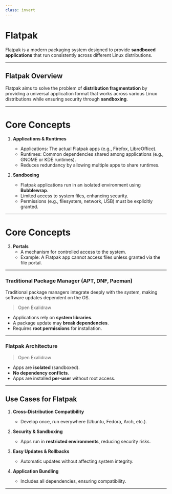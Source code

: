 ```yaml
---
class: invert
---
```


# Flatpak

Flatpak is a modern packaging system designed to provide **sandboxed applications** that run consistently across different Linux distributions.

---

## **Flatpak Overview**

Flatpak aims to solve the problem of **distribution fragmentation** by providing a universal application format that works across various Linux distributions while ensuring security through **sandboxing**.

---

# **Core Concepts**

1. **Applications & Runtimes**

   - Applications: The actual Flatpak apps (e.g., Firefox, LibreOffice).
   - Runtimes: Common dependencies shared among applications (e.g., GNOME or KDE runtimes).
   - Reduces redundancy by allowing multiple apps to share runtimes.

2. **Sandboxing**

   - Flatpak applications run in an isolated environment using **Bubblewrap**.
   - Limited access to system files, enhancing security.
   - Permissions (e.g., filesystem, network, USB) must be explicitly granted.

---

# **Core Concepts**

3. **Portals**
   - A mechanism for controlled access to the system.
   - Example: A Flatpak app cannot access files unless granted via the file portal.

---

### **Traditional Package Manager (APT, DNF, Pacman)**

Traditional package managers integrate deeply with the system, making software updates dependent on the OS.

> Open Exalidraw

- Applications rely on **system libraries**.
- A package update may **break dependencies**.
- Requires **root permissions** for installation.

---

### **Flatpak Architecture**

> Open Exalidraw

- Apps are **isolated** (sandboxed).
- **No dependency conflicts**.
- Apps are installed **per-user** without root access.

---

## **Use Cases for Flatpak**

1. **Cross-Distribution Compatibility**

   - Develop once, run everywhere (Ubuntu, Fedora, Arch, etc.).

2. **Security & Sandboxing**

   - Apps run in **restricted environments**, reducing security risks.

3. **Easy Updates & Rollbacks**

   - Automatic updates without affecting system integrity.

4. **Application Bundling**
   - Includes all dependencies, ensuring compatibility.

---

